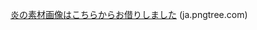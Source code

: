 <a href='https://ja.pngtree.com/freepng/fire-flame-elemant-hd_6530618.html'>炎の素材画像はこちらからお借りしました</a> (ja.pngtree.com)